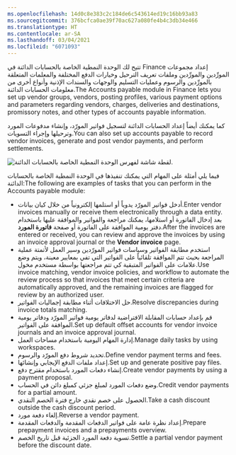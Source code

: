 ```yaml
---
ms.openlocfilehash: 14d0c8e383c2c184de6c543614ed19c16bb93a83
ms.sourcegitcommit: 376bcfca0ae39f70ac627a080fe4b4c3db34e466
ms.translationtype: HT
ms.contentlocale: ar-SA
ms.lasthandoff: 03/04/2021
ms.locfileid: "6071093"
---
```

<span data-ttu-id="2b389-101">تتيح لك الوحدة النمطية الخاصة بالحسابات الدائنة في Finance إعداد مجموعات المورِّدين والمورِّدين وملفات تعريف الترحيل وخيارات الدفع المختلفة والمعلمات المتعلقة بالمورِّدين والرسوم وعمليات التسليم والوجهات والسندات الإذنية وأنواع أخرى من معلومات الحسابات الدائنة.</span><span class="sxs-lookup"><span data-stu-id="2b389-101">The Accounts payable module in Finance lets you set up vendor groups, vendors, posting profiles, various payment options and parameters regarding vendors, charges, deliveries and destinations, promissory notes, and other types of accounts payable information.</span></span>

<span data-ttu-id="2b389-102">كما يمكنك أيضاً إعداد الحسابات الدائنة لتسجيل فواتير المورّد، وإنشاء مدفوعات المورد وترحيلها وإجراء التسويات.</span><span class="sxs-lookup"><span data-stu-id="2b389-102">You can also set up accounts payable to record vendor invoices, generate and post vendor payments, and perform settlements.</span></span>

![لقطة شاشة لفهرس الوحدة النمطية الخاصة بالحسابات الدائنة.](../media/accounts-payable.png)



<span data-ttu-id="2b389-104">فيما يلي أمثلة على المهام التي يمكنك تنفيذها في الوحدة النمطية الخاصة بالحسابات الدائنة:</span><span class="sxs-lookup"><span data-stu-id="2b389-104">The following are examples of tasks that you can perform in the Accounts payable module:</span></span>

-   <span data-ttu-id="2b389-105">أدخل فواتير المورّد يدوياً أو استلمها إلكترونياً من خلال كيان بيانات.</span><span class="sxs-lookup"><span data-stu-id="2b389-105">Enter vendor invoices manually or receive them electronically through a data entity.</span></span> <span data-ttu-id="2b389-106">بعد إدخال الفاتورة أو استلامها، يمكنك مراجعة والفواتير والموافقة عليها باستخدام دفتر يومية الموافقة على الفاتورة أو صفحة **فاتورة المورد**.</span><span class="sxs-lookup"><span data-stu-id="2b389-106">After the invoices are entered or received, you can review and approve the invoices by using an invoice approval journal or the **Vendor invoice** page.</span></span>
-   <span data-ttu-id="2b389-107">استخدم مطابقة الفواتير وسياسات فواتير المورّدين وسير العمل لأتمتة عملية المراجعة بحيث تتم الموافقة تلقائياً على الفواتير التي تفي بمعايير معينة، ويتم وضع علامات على الفواتير المتبقية كي تتم مراجعتها بواسطة مستخدم مخول.</span><span class="sxs-lookup"><span data-stu-id="2b389-107">Use invoice matching, vendor invoice policies, and workflow to automate the review process so that invoices that meet certain criteria are automatically approved, and the remaining invoices are flagged for review by an authorized user.</span></span>
-   <span data-ttu-id="2b389-108">حل الاختلافات أثناء مطابقة إجماليات الفواتير.</span><span class="sxs-lookup"><span data-stu-id="2b389-108">Resolve discrepancies during invoice totals matching.</span></span>
-   <span data-ttu-id="2b389-109">قم بإعداد حسابات المقابلة الافتراضية لدفاتر يومية فواتير المورّد ودفاتر يومية الموافقة على الفواتير.</span><span class="sxs-lookup"><span data-stu-id="2b389-109">Set up default offset accounts for vendor invoice journals and an invoice approval journal.</span></span>
-   <span data-ttu-id="2b389-110">إدارة المهام اليومية باستخدام مساحات العمل.</span><span class="sxs-lookup"><span data-stu-id="2b389-110">Manage daily tasks by using workspaces.</span></span>
-   <span data-ttu-id="2b389-111">تحديد شروط دفع المورّد‬ والرسوم.</span><span class="sxs-lookup"><span data-stu-id="2b389-111">Define vendor payment terms and fees.</span></span>
-   <span data-ttu-id="2b389-112">إعداد ملفات الدفع الإيجابي وإنشائها.</span><span class="sxs-lookup"><span data-stu-id="2b389-112">Set up and generate positive pay files.</span></span>
-   <span data-ttu-id="2b389-113">إنشاء دفعات المورد باستخدام مقترح دفع.</span><span class="sxs-lookup"><span data-stu-id="2b389-113">Create vendor payments by using a payment proposal.</span></span>
-   <span data-ttu-id="2b389-114">وضع دفعات المورد لمبلغ جزئي كمبلغ دائن في الحساب.</span><span class="sxs-lookup"><span data-stu-id="2b389-114">Credit vendor payments for a partial amount.</span></span>
-   <span data-ttu-id="2b389-115">الحصول على خصم نقدي خارج فترة الخصم النقدي.</span><span class="sxs-lookup"><span data-stu-id="2b389-115">Take a cash discount outside the cash discount period.</span></span>
-   <span data-ttu-id="2b389-116">إلغاء دفعة مورد​.</span><span class="sxs-lookup"><span data-stu-id="2b389-116">Reverse a vendor payment.</span></span>
-   <span data-ttu-id="2b389-117">إعداد نظرة عامة على فواتير الدفعات المقدمة والدفعات المقدمة.</span><span class="sxs-lookup"><span data-stu-id="2b389-117">Prepare prepayment invoices and a prepayments overview.</span></span>
-   <span data-ttu-id="2b389-118">تسوية دفعة المورد الجزئية قبل تاريخ الخصم.</span><span class="sxs-lookup"><span data-stu-id="2b389-118">Settle a partial vendor payment before the discount date.</span></span>
